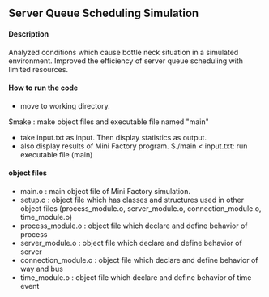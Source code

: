 ## Server Queue Scheduling Simulation

#### Description
Analyzed conditions which cause bottle neck situation in a simulated environment. 
Improved the efficiency of server queue scheduling with limited resources.


#### How to run the code
 - move to working directory.

$make : make object files and executable file named "main"


 - take input.txt as input. Then display statistics as output.
 - also display results of Mini Factory program.
$./main < input.txt: run executable file (main)


#### object files
- main.o : main object file of Mini Factory simulation.
- setup.o : object file which has classes and structures used in other object files (process_module.o, server_module.o, connection_module.o, time_module.o)
- process_module.o : object file which declare and define behavior of process
- server_module.o : object file which declare and define behavior of server
- connection_module.o : object file which declare and define behavior of way and bus
- time_module.o : object file which declare and define behavior of time event

